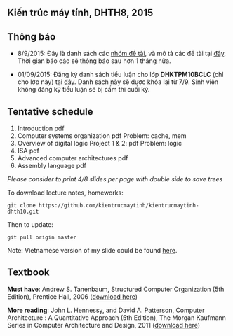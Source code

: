 ## Kiến trúc máy tính, DHTH8, 2015

Thông  báo
-----------------
- 8/9/2015: Đây là danh sách các [nhóm đề tài](https://docs.google.com/spreadsheets/d/15qmoiBRlfR8ji1AQewEmjlgzfnPXbnIIVFJ0Lz4CB-8/edit?usp=sharing), và mô tả các đề tài tại [đây](https://drive.google.com/file/d/0B6SDzWOnR4HFOGNSU2lFTUxocUk/view?usp=sharing). Thời gian báo cáo sẽ thông báo sau hơn 1 tháng nữa.

- 01/09/2015: Đăng ký danh sách tiểu luận cho lớp **DHKTPM10BCLC** (chỉ cho lớp này) tại [đây](https://docs.google.com/spreadsheets/d/15qmoiBRlfR8ji1AQewEmjlgzfnPXbnIIVFJ0Lz4CB-8/edit?usp=sharing). Danh sách này sẽ được khóa lại từ 7/9. Sinh viên không đăng ký tiểu luận sẽ bị cấm thi cuối kỳ.

Tentative schedule
-----------------
1. Introduction pdf
2. Computer systems organization pdf
        Problem: cache, mem
3. Overview of digital logic
        Project 1 & 2: pdf
        Problem: logic
4. ISA pdf
4. Advanced computer architectures pdf
5. Assembly language pdf

*Please consider to print 4/8 slides per page with double side to save trees*

To download lecture notes, homeworks:
```
git clone https://github.com/kientrucmaytinh/kientrucmaytinh-dhth10.git
```
Then to update:
```
git pull origin master
```


Note: Vietnamese version of my slide could be found [here](http://www.mediafire.com/download/bbib08i4g9wmr81/KTMT_DICH.rar).

## Textbook
**Must have**:
Andrew S. Tanenbaum, Structured Computer Organization (5th Edition), Prentice Hall, 2006 ([download here](https://www.dropbox.com/s/jip9mvparw7th7y/Prentice%20Hall%20-%20Structured%20Computer%20Organization%28Tanenbaum%29.5th.2006.pdf))

**More reading**:
John L. Hennessy, and David A. Patterson, Computer Architecture : A Quantitative Approach (5th Edition), The Morgan Kaufmann Series in Computer Architecture and Design, 2011 ([download here](https://www.dropbox.com/s/4ik0vta0bnj5gds/MK%20-%20Computer%20Architecture.%20A%20Quantitative%20Approach.5th.2011.pdf))
